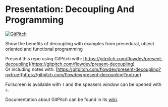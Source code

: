 # Presentation: Decoupling And Programming
[![GitPitch](https://gitpitch.com/assets/badge.svg)](https://gitpitch.com/flowdev/present-decoupling/master?grs=github&t=white)

Show the benefits of decoupling with examples from precedural, object oriented and functional programming

Present this repo using GitPitch with: [https://gitpitch.com/flowdev/present-decoupling](https://gitpitch.com/flowdev/present-decoupling) \
Or including notes with: [https://gitpitch.com/flowdev/present-decoupling?n=true](https://gitpitch.com/flowdev/present-decoupling?n=true)

Fullscreen is available with `f` and the speakers window can be opened with `s`.

Documentation about GitPitch can be found in its [wiki](https://github.com/gitpitch/gitpitch/wiki).
